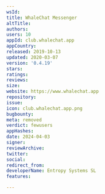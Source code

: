 ```yaml
---
wsId: 
title: WhaleChat Messenger
altTitle: 
authors: 
users: 10
appId: club.whalechat.app
appCountry: 
released: 2019-10-13
updated: 2020-03-07
version: '0.4.19'
stars: 
ratings: 
reviews: 
size: 
website: https://www.whalechat.app
repository: 
issue: 
icon: club.whalechat.app.png
bugbounty: 
meta: removed
verdict: fewusers
appHashes: 
date: 2024-04-03
signer: 
reviewArchive: 
twitter: 
social: 
redirect_from: 
developerName: Entropy Systems SL
features: 

---
```


